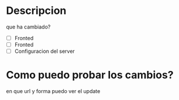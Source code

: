 # Descripcion
que ha cambiado?

- [ ] Fronted
- [ ] Fronted
- [ ] Configuracion del server

# Como puedo probar los cambios?
en que url y forma puedo ver el update

